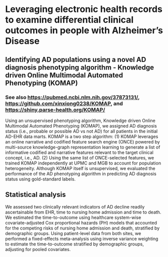 # Leveraging electronic health records to examine differential clinical outcomes in people with Alzheimer’s Disease

## Identifying AD populations using a novel AD diagnosis phenotyping algorithm - Knowledge driven Online Multimodal Automated Phenotyping (KOMAP)
### See also https://pubmed.ncbi.nlm.nih.gov/37873131/, https://github.com/xinxiong0238/KOMAP, and https://shiny.parse-health.org/KOMAP/

Using an unsupervised phenotyping algorithm, Knowledge driven Online Multimodal Automated Phenotyping (KOMAP), we assigned AD diagnosis status (i.e., probable or possible AD vs not AD) for all patients in the initial AD-EHR data marts. KOMAP is a two step algorithm: (1) KOMAP leverages an online narrative and codified feature search engine (ONCE) powered by multi-source knowledge-graph representation learning to generate a list of informative codified and narrative features relevant to the target clinical concept, i.e., AD. (2) Using the same list of ONCE-selected features, we trained KOMAP independently at UPMC and MGB to account for population heterogeneity. Although KOMAP itself is unsupervised, we evaluated the performance of the AD phenotyping algorithm in predicting AD diagnosis status using gold-standard labels.

## Statistical analysis 

We assessed two clinically relevant indicators of AD decline readily ascertainable from EHR, time to nursing home admission and time to death. We estimated the time-to-outcome using healthcare system-wise covariate-adjusted Cox proportional hazards (PH) models that accounted for the competing risks of nursing home admission and death, stratified by demographic groups. Using patient-level data from both sites, we performed a fixed-effects meta-analysis using inverse variance weighting to estimate the time-to-outcome stratified by demographic groups, adjusting for pooled covariates. 
